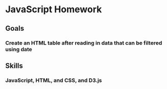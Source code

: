 # JavaScript Homework

## Goals
### Create an HTML table after reading in data that can be filtered using date 

## Skills
### JavaScript, HTML, and CSS, and D3.js 
